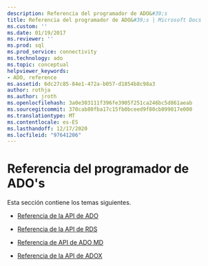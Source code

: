 ```yaml
---
description: Referencia del programador de ADO&#39;s
title: Referencia del programador de ADO&#39;s | Microsoft Docs
ms.custom: ''
ms.date: 01/19/2017
ms.reviewer: ''
ms.prod: sql
ms.prod_service: connectivity
ms.technology: ado
ms.topic: conceptual
helpviewer_keywords:
- ADO, reference
ms.assetid: 6dc27c85-84e1-472a-b057-d1854b8c98a3
author: rothja
ms.author: jroth
ms.openlocfilehash: 3a0e303111f396fe3905f251ca246bc5d861aeab
ms.sourcegitcommit: 370cab80fba17c15fb0bceed9f80cb099017e000
ms.translationtype: MT
ms.contentlocale: es-ES
ms.lasthandoff: 12/17/2020
ms.locfileid: "97641206"
---
```

# <a name="ado-programmer39s-reference"></a>Referencia del programador de ADO&#39;s
Esta sección contiene los temas siguientes.  
  
-   [Referencia de la API de ADO](./ado-api/ado-api-reference.md)  
  
-   [Referencia de la API de RDS](./rds-api/rds-api-reference.md)  
  
-   [Referencia de API de ADO MD](./ado-md-api/ado-md-object-model.md)  
  
-   [Referencia de la API de ADOX](./adox-api/adox-object-model.md)
